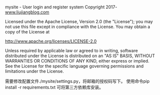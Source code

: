 mysite - User login and register system
Copyright 2017- www.liujiangblog.com

Licensed under the Apache License, Version 2.0 (the "License");
you may not use this file except in compliance with the License.
You may obtain a copy of the License at

http://www.apache.org/licenses/LICENSE-2.0

Unless required by applicable law or agreed to in writing, software
distributed under the License is distributed on an "AS IS" BASIS,
WITHOUT WARRANTIES OR CONDITIONS OF ANY KIND, either express or implied.
See the License for the specific language governing permissions and
limitations under the License.

需要修改配置文件./mysite/settings.py，将邮箱的授权码写下。
使用命令pip install -r requirements.txt 可将第三方依赖库安装。

